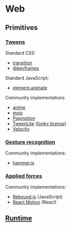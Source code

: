 # Web

## Primitives

### [Tweens](../specifications/primitives.md#tweens)

Standard CSS:

- [transition](https://developer.mozilla.org/en-US/docs/Web/CSS/transition)
- [@keyframes](https://developer.mozilla.org/en-US/docs/Web/CSS/@keyframes)

Standard JavaScript:

- [element.animate](https://github.com/web-animations/web-animations-js/)

Community implementations

- [anime](http://anime-js.com/)
- [mojs](http://mojs.io/)
- [Popmotion](https://popmotion.io/)
- [TweenLite](http://greensock.com/tweenlite) (_[funky license](http://greensock.com/standard-license)_)
- [Velocity](http://velocityjs.org//)

### [Gesture recognition](../specifications/primitives.md#gesture-recognition)

Community implementations:

- [hammer.js](http://hammerjs.github.io/)

### [Applied forces](../specifications/primitives.md#applied-forces)

Community implementations:

- [Rebound.js](https://github.com/facebook/rebound-js/) (JavaScript)
- [React Motion](https://github.com/chenglou/react-motion/) (React)

## [Runtime](../specifications/runtime/)



